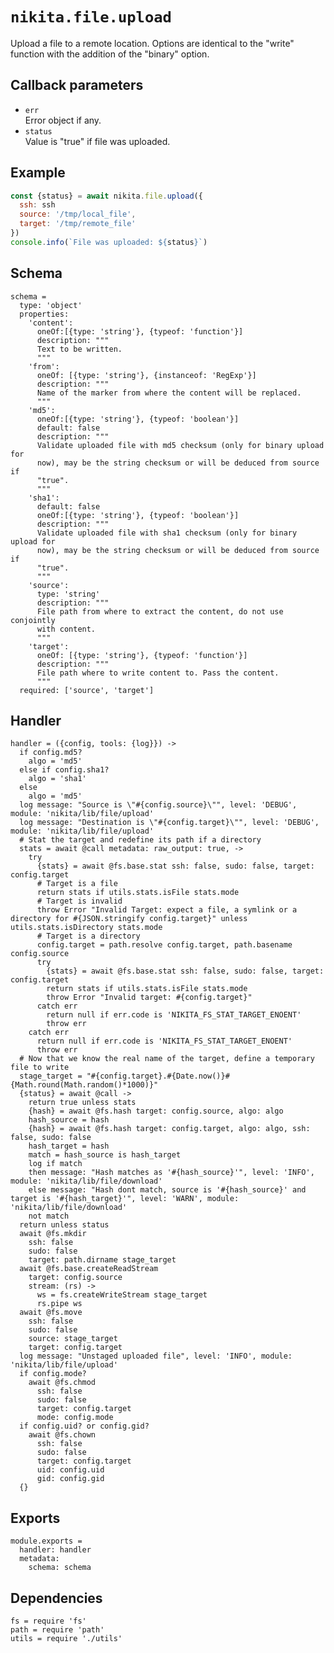 
# `nikita.file.upload`

Upload a file to a remote location. Options are identical to the "write"
function with the addition of the "binary" option.

## Callback parameters

* `err`   
  Error object if any.   
* `status`   
  Value is "true" if file was uploaded.   

## Example

```js
const {status} = await nikita.file.upload({
  ssh: ssh
  source: '/tmp/local_file',
  target: '/tmp/remote_file'
})
console.info(`File was uploaded: ${status}`)
```

## Schema

    schema =
      type: 'object'
      properties:
        'content':
          oneOf:[{type: 'string'}, {typeof: 'function'}]
          description: """
          Text to be written.
          """
        'from':
          oneOf: [{type: 'string'}, {instanceof: 'RegExp'}]
          description: """
          Name of the marker from where the content will be replaced.
          """
        'md5':
          oneOf:[{type: 'string'}, {typeof: 'boolean'}]
          default: false
          description: """
          Validate uploaded file with md5 checksum (only for binary upload for
          now), may be the string checksum or will be deduced from source if
          "true".
          """
        'sha1':
          default: false
          oneOf:[{type: 'string'}, {typeof: 'boolean'}]
          description: """
          Validate uploaded file with sha1 checksum (only for binary upload for
          now), may be the string checksum or will be deduced from source if
          "true".
          """
        'source':
          type: 'string'
          description: """
          File path from where to extract the content, do not use conjointly
          with content.
          """
        'target':
          oneOf: [{type: 'string'}, {typeof: 'function'}]
          description: """
          File path where to write content to. Pass the content.
          """
      required: ['source', 'target']

## Handler

    handler = ({config, tools: {log}}) ->
      if config.md5?
        algo = 'md5'
      else if config.sha1?
        algo = 'sha1'
      else
        algo = 'md5'
      log message: "Source is \"#{config.source}\"", level: 'DEBUG', module: 'nikita/lib/file/upload'
      log message: "Destination is \"#{config.target}\"", level: 'DEBUG', module: 'nikita/lib/file/upload'
      # Stat the target and redefine its path if a directory
      stats = await @call metadata: raw_output: true, ->
        try
          {stats} = await @fs.base.stat ssh: false, sudo: false, target: config.target
          # Target is a file
          return stats if utils.stats.isFile stats.mode
          # Target is invalid
          throw Error "Invalid Target: expect a file, a symlink or a directory for #{JSON.stringify config.target}" unless utils.stats.isDirectory stats.mode
          # Target is a directory
          config.target = path.resolve config.target, path.basename config.source
          try
            {stats} = await @fs.base.stat ssh: false, sudo: false, target: config.target
            return stats if utils.stats.isFile stats.mode
            throw Error "Invalid target: #{config.target}"
          catch err
            return null if err.code is 'NIKITA_FS_STAT_TARGET_ENOENT'
            throw err
        catch err
          return null if err.code is 'NIKITA_FS_STAT_TARGET_ENOENT'
          throw err
      # Now that we know the real name of the target, define a temporary file to write
      stage_target = "#{config.target}.#{Date.now()}#{Math.round(Math.random()*1000)}"
      {status} = await @call ->
        return true unless stats
        {hash} = await @fs.hash target: config.source, algo: algo
        hash_source = hash
        {hash} = await @fs.hash target: config.target, algo: algo, ssh: false, sudo: false
        hash_target = hash
        match = hash_source is hash_target
        log if match
        then message: "Hash matches as '#{hash_source}'", level: 'INFO', module: 'nikita/lib/file/download'
        else message: "Hash dont match, source is '#{hash_source}' and target is '#{hash_target}'", level: 'WARN', module: 'nikita/lib/file/download'
        not match
      return unless status
      await @fs.mkdir
        ssh: false
        sudo: false
        target: path.dirname stage_target
      await @fs.base.createReadStream
        target: config.source
        stream: (rs) ->
          ws = fs.createWriteStream stage_target
          rs.pipe ws
      await @fs.move
        ssh: false
        sudo: false
        source: stage_target
        target: config.target
      log message: "Unstaged uploaded file", level: 'INFO', module: 'nikita/lib/file/upload'
      if config.mode?
        await @fs.chmod
          ssh: false
          sudo: false
          target: config.target
          mode: config.mode
      if config.uid? or config.gid?
        await @fs.chown
          ssh: false
          sudo: false
          target: config.target
          uid: config.uid
          gid: config.gid
      {}

## Exports

    module.exports =
      handler: handler
      metadata:
        schema: schema

## Dependencies

    fs = require 'fs'
    path = require 'path'
    utils = require './utils'
